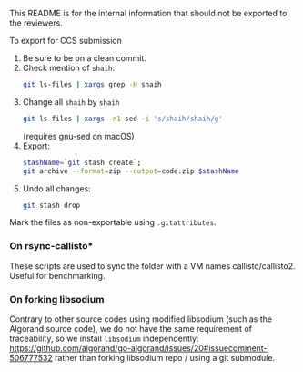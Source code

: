 This README is for the internal information that should not be exported to the reviewers.

To export for CCS submission

1. Be sure to be on a clean commit.
2. Check mention of `shaih`:
   ```bash
   git ls-files | xargs grep -H shaih 
    ```
3. Change all `shaih` by `shaih`
   ```bash
   git ls-files | xargs -n1 sed -i 's/shaih/shaih/g'
   ```
   (requires gnu-sed on macOS)
4. Export:
   ```bash
   stashName=`git stash create`;
   git archive --format=zip --output=code.zip $stashName
   ```
5. Undo all changes:
   ```bash
   git stash drop
   ```

Mark the files as non-exportable using `.gitattributes`.

### On rsync-callisto*

These scripts are used to sync the folder with a VM names callisto/callisto2.
Useful for benchmarking.

### On forking libsodium

Contrary to other source codes using modified libsodium (such as the Algorand source code),
we do not have the same requirement of traceability, so we install `libsodium` independently:
https://github.com/algorand/go-algorand/issues/20#issuecomment-506777532
rather than forking libsodium repo / using a git submodule.
